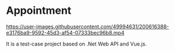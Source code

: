 # Appointment
 
https://user-images.githubusercontent.com/49994631/200616388-e3176ba9-9592-45d3-af54-07333bec96b8.mp4

It is a test-case project based on .Net Web API and Vue.js.
